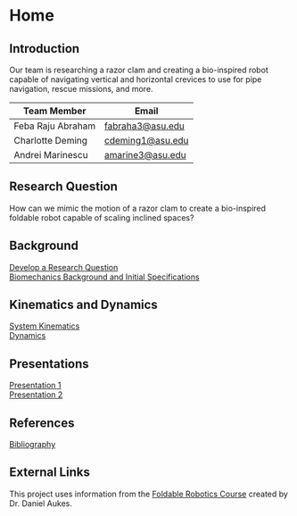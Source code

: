 # Home

## Introduction

Our team is researching a razor clam and creating a bio-inspired robot capable of navigating vertical and horizontal crevices to use for pipe navigation, rescue missions, and more.

|Team Member|Email|
|---|---|
|Feba Raju Abraham|fabraha3@asu.edu|
|Charlotte Deming|cdeming1@asu.edu|
|Andrei Marinescu|amarine3@asu.edu|

## Research Question

How can we mimic the motion of a razor clam to create a bio-inspired foldable robot capable of scaling inclined spaces?

## Background

[Develop a Research Question](develop-a-research-question.md)  
[Biomechanics Background and Initial Specifications](biomechanics-background-and-initial-specifications.md) 

## Kinematics and Dynamics

[System Kinematics](System_Kinematics.ipynb_-_Colaboratory.pdf)  
[Dynamics](dynamicsTotal.pdf) 

## Presentations

[Presentation 1](presentation1.md)  
[Presentation 2](presentation2.md)

## References

[Bibliography](references.md)

## External Links

This project uses information from the [Foldable Robotics Course](https://egr557.github.io/) created by Dr. Daniel Aukes.
